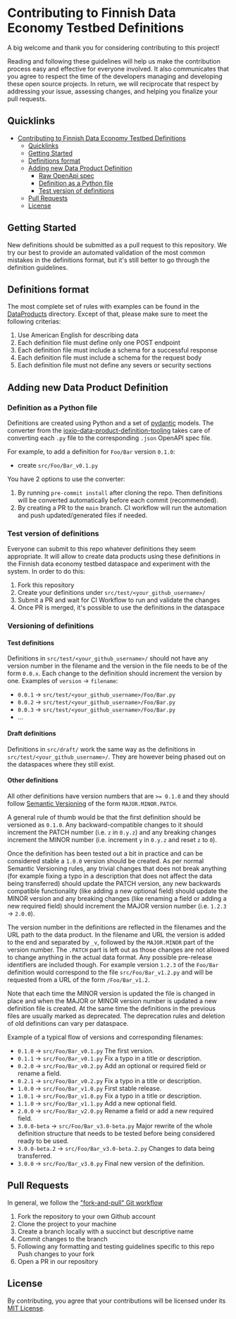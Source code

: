 # Contributing to Finnish Data Economy Testbed Definitions

A big welcome and thank you for considering contributing to this project!

Reading and following these guidelines will help us make the contribution process easy
and effective for everyone involved. It also communicates that you agree to respect the
time of the developers managing and developing these open source projects. In return, we
will reciprocate that respect by addressing your issue, assessing changes, and helping
you finalize your pull requests.

## Quicklinks

- [Contributing to Finnish Data Economy Testbed Definitions](#contributing-to-finnish-data-economy-testbed-definitions)
  - [Quicklinks](#quicklinks)
  - [Getting Started](#getting-started)
  - [Definitions format](#definitions-format)
  - [Adding new Data Product Definition](#adding-new-data-product-definition)
    - [Raw OpenApi spec](#raw-openapi-spec)
    - [Definition as a Python file](#definition-as-a-python-file)
    - [Test version of definitions](#test-version-of-definitions)
  - [Pull Requests](#pull-requests)
  - [License](#license)

## Getting Started

New definitions should be submitted as a pull request to this repository. We try our
best to provide an automated validation of the most common mistakes in the definitions
format, but it's still better to go through the definition guidelines.

## Definitions format

The most complete set of rules with examples can be found in the
[DataProducts](./DataProducts/README.md) directory. Except of that, please make sure to
meet the following criterias:

1. Use American English for describing data
2. Each definition file must define only one POST endpoint
3. Each definition file must include a schema for a successful response
4. Each definition file must include a schema for the request body
5. Each definition file must not define any severs or security sections

## Adding new Data Product Definition

### Definition as a Python file

Definitions are created using Python and a set of
[pydantic](https://github.com/pydantic/pydantic) models. The converter from the
[ioxio-data-product-definition-tooling](https://github.com/ioxio-dataspace/ioxio-data-product-definition-tooling)
takes care of converting each `.py` file to the corresponding `.json` OpenAPI spec file.

For example, to add a definition for `Foo/Bar` version `0.1.0`:

- create `src/Foo/Bar_v0.1.py`

You have 2 options to use the converter:

1. By running `pre-commit install` after cloning the repo. Then definitions will be
   converted automatically before each commit (recommended).
2. By creating a PR to the `main` branch. CI workflow will run the automation and push
   updated/generated files if needed.

### Test version of definitions

Everyone can submit to this repo whatever definitions they seem appropriate. It will
allow to create data products using these definitions in the Finnish data economy
testbed dataspace and experiment with the system. In order to do this:

1. Fork this repository
2. Create your definitions under `src/test/<your_github_username>/`
3. Submit a PR and wait for CI Workflow to run and validate the changes
4. Once PR is merged, it's possible to use the definitions in the dataspace

### Versioning of definitions

#### Test definitions

Definitions in `src/test/<your_github_username>/` should not have any version number in
the filename and the version in the file needs to be of the form `0.0.x`. Each change to
the definition should increment the version by one. Examples of `version` -> `filename`:

- `0.0.1` -> `src/test/<your_github_username>/Foo/Bar.py`
- `0.0.2` -> `src/test/<your_github_username>/Foo/Bar.py`
- `0.0.3` -> `src/test/<your_github_username>/Foo/Bar.py`
- ...

#### Draft definitions

Definitions in `src/draft/` work the same way as the definitions in
`src/test/<your_github_username>/`. They are however being phased out on the dataspaces
where they still exist.

#### Other definitions

All other definitions have version numbers that are `>= 0.1.0` and they should follow
[Semantic Versioning](https://semver.org/) of the form `MAJOR.MINOR.PATCH`.

A general rule of thumb would be that the first definition should be versioned as
`0.1.0`. Any backward-compatible changes to it should increment the PATCH number (i.e.
`z` in `0.y.z`) and any breaking changes increment the MINOR number (i.e. increment `y`
in `0.y.z` and reset `z` to `0`).

Once the definition has been tested out a bit in practice and can be considered stable a
`1.0.0` version should be created. As per normal Semantic Versioning rules, any trivial
changes that does not break anything (for example fixing a typo in a description that
does not affect the data being transferred) should update the PATCH version, any new
backwards compatible functionality (like adding a new optional field) should update the
MINOR version and any breaking changes (like renaming a field or adding a new required
field) should increment the MAJOR version number (i.e. `1.2.3` -> `2.0.0`).

The version number in the definitions are reflected in the filenames and the URL path to
the data product. In the filename and URL the version is added to the end and separated
by `_v`, followed by the `MAJOR.MINOR` part of the version number. The `.PATCH` part is
left out as those changes are not allowed to change anything in the actual data format.
Any possible pre-release identifiers are included though. For example version `1.2.3` of
the `Foo/Bar` definition would correspond to the file `src/Foo/Bar_v1.2.py` and will be
requested from a URL of the form `/Foo/Bar_v1.2`.

Note that each time the MINOR version is updated the file is changed in place and when
the MAJOR or MINOR version number is updated a new definition file is created. At the
same time the definitions in the previous files are usually marked as deprecated. The
deprecation rules and deletion of old definitions can vary per dataspace.

Example of a typical flow of versions and corresponding filenames:

- `0.1.0` -> `src/Foo/Bar_v0.1.py` The first version.
- `0.1.1` -> `src/Foo/Bar_v0.1.py` Fix a typo in a title or description.
- `0.2.0` -> `src/Foo/Bar_v0.2.py` Add an optional or required field or rename a field.
- `0.2.1` -> `src/Foo/Bar_v0.2.py` Fix a typo in a title or description.
- `1.0.0` -> `src/Foo/Bar_v1.0.py` First stable release.
- `1.0.1` -> `src/Foo/Bar_v1.0.py` Fix a typo in a title or description.
- `1.1.0` -> `src/Foo/Bar_v1.1.py` Add a new optional field.
- `2.0.0` -> `src/Foo/Bar_v2.0.py` Rename a field or add a new required field.
- `3.0.0-beta` -> `src/Foo/Bar_v3.0-beta.py` Major rewrite of the whole definition
  structure that needs to be tested before being considered ready to be used.
- `3.0.0-beta.2` -> `src/Foo/Bar_v3.0-beta.2.py` Changes to data being transferred.
- `3.0.0` -> `src/Foo/Bar_v3.0.py` Final new version of the definition.

## Pull Requests

In general, we follow the ["fork-and-pull" Git workflow](https://github.com/susam/gitpr)

1. Fork the repository to your own Github account
2. Clone the project to your machine
3. Create a branch locally with a succinct but descriptive name
4. Commit changes to the branch
5. Following any formatting and testing guidelines specific to this repo Push changes to
   your fork
6. Open a PR in our repository

## License

By contributing, you agree that your contributions will be licensed under its
[MIT License](./LICENSE).
